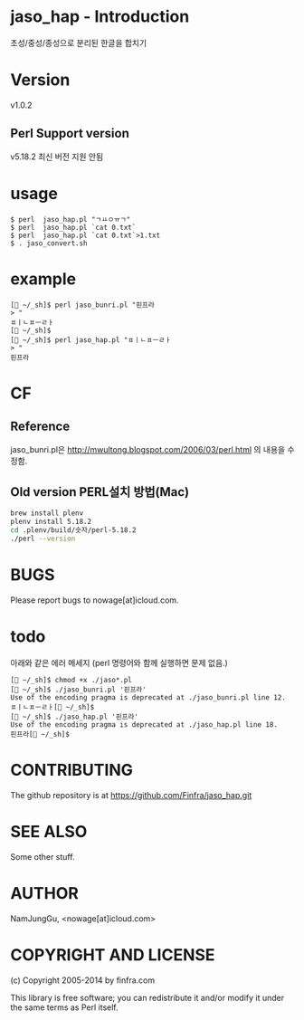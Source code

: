 # jaso_hap - Introduction

초성/중성/종성으로 분리된 한글을 합치기                               

# Version
v1.0.2

## Perl Support version
v5.18.2 최신 버전 지원 안됨




# usage 

    $ perl  jaso_hap.pl "ㄱㅛㅇㅠㄱ"                                 
    $ perl  jaso_hap.pl `cat 0.txt`                                  
    $ perl  jaso_hap.pl `cat 0.txt`>1.txt      
    $ . jaso_convert.sh
                         
# example
```
[ ~/_sh]$ perl jaso_bunri.pl "핀프라
> "
ㅍㅣㄴㅍㅡㄹㅏ
[ ~/_sh]$ 
[ ~/_sh]$ perl jaso_hap.pl "ㅍㅣㄴㅍㅡㄹㅏ
> "
핀프라
```
# CF        
## Reference
jaso_bunri.pl은 http://mwultong.blogspot.com/2006/03/perl.html 의 내용을 수정함.

## Old version PERL설치 방법(Mac)
```bash
brew install plenv
plenv install 5.18.2
cd .plenv/build/숫자/perl-5.18.2
./perl --version
```

# BUGS

Please report bugs to nowage[at]icloud.com.

# todo
아래와 같은 에러 메세지 (perl 명령어와 함께 실행하면 문제 없음.)
```
[ ~/_sh]$ chmod +x ./jaso*.pl
[ ~/_sh]$ ./jaso_bunri.pl '핀프라'
Use of the encoding pragma is deprecated at ./jaso_bunri.pl line 12.
ㅍㅣㄴㅍㅡㄹㅏ[ ~/_sh]$ 
[ ~/_sh]$ ./jaso_hap.pl '핀프라'
Use of the encoding pragma is deprecated at ./jaso_hap.pl line 18.
핀프라[ ~/_sh]$ 
```

# CONTRIBUTING

The github repository is at https://github.com/Finfra/jaso_hap.git

# SEE ALSO

Some other stuff.

# AUTHOR

NamJungGu, <nowage[at]icloud.com>

# COPYRIGHT AND LICENSE

(c) Copyright 2005-2014 by finfra.com

This library is free software; you can redistribute it and/or modify
it under the same terms as Perl itself.
